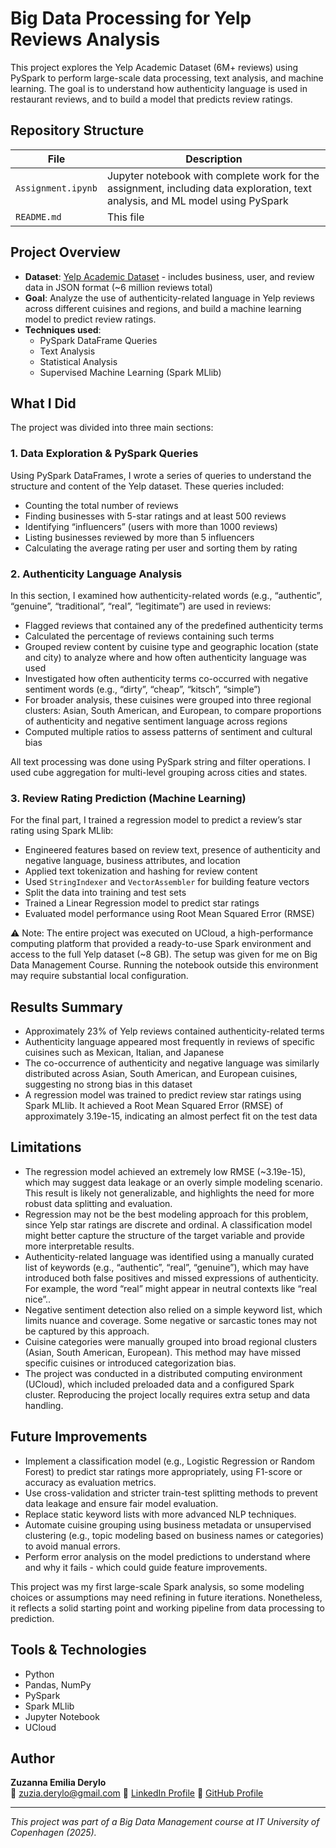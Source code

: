 # Big Data Processing for Yelp Reviews Analysis

This project explores the Yelp Academic Dataset (6M+ reviews) using PySpark to perform large-scale data processing, text analysis, and machine learning. The goal is to understand how authenticity language is used in restaurant reviews, and to build a model that predicts review ratings.

## Repository Structure

| File | Description |
|------|-------------|
| `Assignment.ipynb` | Jupyter notebook with complete work for the assignment, including data exploration, text analysis, and ML model using PySpark |
| `README.md` | This file |

## Project Overview

- **Dataset**: [Yelp Academic Dataset](https://www.yelp.com/dataset) - includes business, user, and review data in JSON format (~6 million reviews total)
- **Goal**: Analyze the use of authenticity-related language in Yelp reviews across different cuisines and regions, and build a machine learning model to predict review ratings.
- **Techniques used**:
  - PySpark DataFrame Queries
  - Text Analysis
  - Statistical Analysis
  - Supervised Machine Learning (Spark MLlib)

## What I Did
The project was divided into three main sections:

### 1. Data Exploration & PySpark Queries
Using PySpark DataFrames, I wrote a series of queries to understand the structure and content of the Yelp dataset. These queries included:
- Counting the total number of reviews
- Finding businesses with 5-star ratings and at least 500 reviews
- Identifying “influencers” (users with more than 1000 reviews)
- Listing businesses reviewed by more than 5 influencers
- Calculating the average rating per user and sorting them by rating

### 2. Authenticity Language Analysis
In this section, I examined how authenticity-related words (e.g., “authentic”, “genuine”, “traditional”, “real”, “legitimate”) are used in reviews:
- Flagged reviews that contained any of the predefined authenticity terms
- Calculated the percentage of reviews containing such terms
- Grouped review content by cuisine type and geographic location (state and city) to analyze where and how often authenticity language was used
- Investigated how often authenticity terms co-occurred with negative sentiment words (e.g., “dirty”, “cheap”, “kitsch”, “simple”)
- For broader analysis, these cuisines were grouped into three regional clusters: Asian, South American, and European, to compare proportions of authenticity and negative sentiment language across regions
- Computed multiple ratios to assess patterns of sentiment and cultural bias

All text processing was done using PySpark string and filter operations. I used cube aggregation for multi-level grouping across cities and states.

### 3. Review Rating Prediction (Machine Learning)
For the final part, I trained a regression model to predict a review’s star rating using Spark MLlib:
- Engineered features based on review text, presence of authenticity and negative language, business attributes, and location
- Applied text tokenization and hashing for review content
- Used `StringIndexer` and `VectorAssembler` for building feature vectors
- Split the data into training and test sets
- Trained a Linear Regression model to predict star ratings
- Evaluated model performance using Root Mean Squared Error (RMSE)

⚠️ Note: The entire project was executed on UCloud, a high-performance computing platform that provided a ready-to-use Spark environment and access to the full Yelp dataset (~8 GB). The setup was given for me on Big Data Management Course. Running the notebook outside this environment may require substantial local configuration.

## Results Summary
- Approximately 23% of Yelp reviews contained authenticity-related terms
- Authenticity language appeared most frequently in reviews of specific cuisines such as Mexican, Italian, and Japanese
- The co-occurrence of authenticity and negative language was similarly distributed across Asian, South American, and European cuisines, suggesting no strong bias in this dataset
- A regression model was trained to predict review star ratings using Spark MLlib. It achieved a Root Mean Squared Error (RMSE) of approximately 3.19e-15, indicating an almost perfect fit on the test data

## Limitations
- The regression model achieved an extremely low RMSE (~3.19e-15), which may suggest data leakage or an overly simple modeling scenario. This result is likely not generalizable, and highlights the need for more robust data splitting and evaluation.
- Regression may not be the best modeling approach for this problem, since Yelp star ratings are discrete and ordinal. A classification model might better capture the structure of the target variable and provide more interpretable results.
- Authenticity-related language was identified using a manually curated list of keywords (e.g., “authentic”, “real”, “genuine”), which may have introduced both false positives and missed expressions of authenticity. For example, the word “real” might appear in neutral contexts like “real nice”..
- Negative sentiment detection also relied on a simple keyword list, which limits nuance and coverage. Some negative or sarcastic tones may not be captured by this approach.
- Cuisine categories were manually grouped into broad regional clusters (Asian, South American, European). This method may have missed specific cuisines or introduced categorization bias.
- The project was conducted in a distributed computing environment (UCloud), which included preloaded data and a configured Spark cluster. Reproducing the project locally requires extra setup and data handling.

## Future Improvements
- Implement a classification model (e.g., Logistic Regression or Random Forest) to predict star ratings more appropriately, using F1-score or accuracy as evaluation metrics.
- Use cross-validation and stricter train-test splitting methods to prevent data leakage and ensure fair model evaluation.
- Replace static keyword lists with more advanced NLP techniques.
- Automate cuisine grouping using business metadata or unsupervised clustering (e.g., topic modeling based on business names or categories) to avoid manual errors.
- Perform error analysis on the model predictions to understand where and why it fails - which could guide feature improvements.

This project was my first large-scale Spark analysis, so some modeling choices or assumptions may need refining in future iterations. Nonetheless, it reflects a solid starting point and working pipeline from data processing to prediction.

## Tools & Technologies
- Python
- Pandas, NumPy
- PySpark
- Spark MLlib
- Jupyter Notebook
- UCloud

## Author
**Zuzanna Emilia Derylo**  
📧 zuzia.derylo@gmail.com
🔗 [LinkedIn Profile](https://www.linkedin.com/in/zuzannaderylo/)
🔗 [GitHub Profile](https://github.com/zuzannaderylo)

---

*This project was part of a Big Data Management course at IT University of Copenhagen (2025).*
